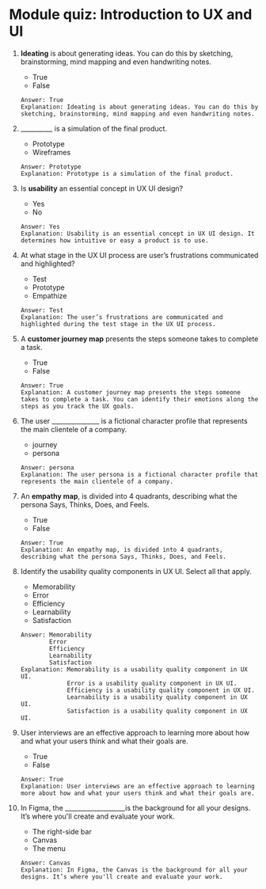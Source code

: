 # Module quiz: Introduction to UX and UI

1. __Ideating__ is about generating ideas. You can do this by sketching, brainstorming, mind mapping and even handwriting notes. 
    - True
    - False
    ```
    Answer: True
    Explanation: Ideating is about generating ideas. You can do this by sketching, brainstorming, mind mapping and even handwriting notes.  
    ```

2. __________ is a simulation of the final product. 
    - Prototype
    - Wireframes
    ```
    Answer: Prototype
    Explanation: Prototype is a simulation of the final product. 
    ```

3. Is __usability__ an essential concept in UX UI design?
    - Yes
    - No
    ```
    Answer: Yes
    Explanation: Usability is an essential concept in UX UI design. It determines how intuitive or easy a product is to use.
    ```

4. At what stage in the UX UI process are user’s frustrations communicated and highlighted?
    - Test
    - Prototype
    - Empathize
    ```
    Answer: Test
    Explanation: The user’s frustrations are communicated and highlighted during the test stage in the UX UI process.
    ```

5. A __customer journey map__ presents the steps someone takes to complete a task. 
    - True
    - False
    ```
    Answer: True
    Explanation: A customer journey map presents the steps someone takes to complete a task. You can identify their emotions along the steps as you track the UX goals. 
    ```

6. The user _______________ is a fictional character profile that represents the main clientele of a company.
    - journey
    - persona
    ```
    Answer: persona
    Explanation: The user persona is a fictional character profile that represents the main clientele of a company. 
    ```

7. An __empathy map__, is divided into 4 quadrants, describing what the persona Says, Thinks, Does, and Feels.
    - True
    - False
    ```
    Answer: True
    Explanation: An empathy map, is divided into 4 quadrants, describing what the persona Says, Thinks, Does, and Feels. 
    ```

8. Identify the usability quality components in UX UI. Select all that apply.
    - Memorability
    - Error
    - Efficiency
    - Learnability
    - Satisfaction
    ```
    Answer: Memorability
            Error
            Efficiency
            Learnability
            Satisfaction
    Explanation: Memorability is a usability quality component in UX UI.
                 Error is a usability quality component in UX UI.
                 Efficiency is a usability quality component in UX UI.
                 Learnability is a usability quality component in UX UI.
                 Satisfaction is a usability quality component in UX UI.
    ```

9. User interviews are an effective approach to learning more about how and what your users think and what their goals are. 
    - True
    - False
    ```
    Answer: True
    Explanation: User interviews are an effective approach to learning more about how and what your users think and what their goals are.
    ```

10. In Figma, the ___________________is the background for all your designs. It’s where you'll create and evaluate your work. 
    - The right-side bar
    - Canvas
    - The menu
    ```
    Answer: Canvas
    Explanation: In Figma, the Canvas is the background for all your designs. It’s where you'll create and evaluate your work. 
    ```
